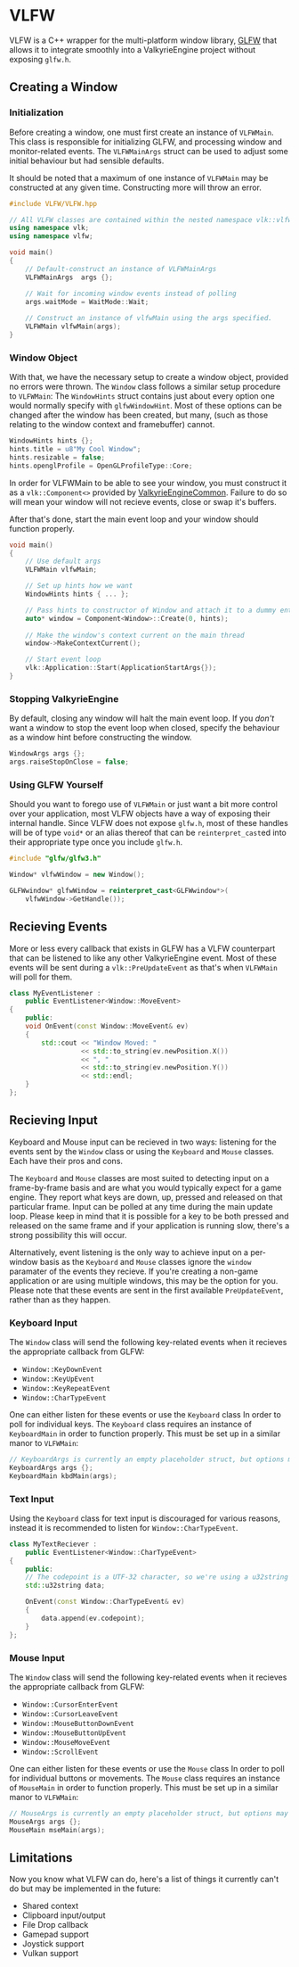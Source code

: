 # VLFW

VLFW is a C++ wrapper for the multi-platform window library, [GLFW](https://www.glfw.org/) that allows it to integrate smoothly into a ValkyrieEngine project without exposing `glfw.h`.

## Creating a Window

### Initialization

Before creating a window, one must first create an instance of `VLFWMain`. This class is responsible for initializing GLFW, and processing window and monitor-related events. The `VLFWMainArgs` struct can be used to adjust some initial behaviour but had sensible defaults.

It should be noted that a maximum of one instance of `VLFWMain` may be constructed at any given time. Constructing more will throw an error.

```cpp
#include VLFW/VLFW.hpp

// All VLFW classes are contained within the nested namespace vlk::vlfw
using namespace vlk;
using namespace vlfw;

void main()
{
    // Default-construct an instance of VLFWMainArgs
    VLFWMainArgs  args {};

    // Wait for incoming window events instead of polling
    args.waitMode = WaitMode::Wait;
    
    // Construct an instance of vlfwMain using the args specified.
    VLFWMain vlfwMain(args);
}
```

### Window Object

With that, we have the necessary setup to create a window object, provided no errors were thrown. The `Window` class follows a similar setup procedure to `VLFWMain`: The `WindowHints` struct contains just about every option one would normally specify with `glfwWindowHint`. Most of these options can be changed after the window has been created, but many, (such as those relating to the window context and framebuffer) cannot.

```cpp
WindowHints hints {};
hints.title = u8"My Cool Window";
hints.resizable = false;
hints.openglProfile = OpenGLProfileType::Core;
```

In order for VLFWMain to be able to see your window, you must construct it as a `vlk::Component<>` provided by [ValkyrieEngineCommon](https://github.com/VD-15/ValkyrieEngineCommon). Failure to do so will mean your window will not recieve events, close or swap it's buffers.

After that's done, start the main event loop and your window should function properly.

```cpp
void main()
{
    // Use default args
    VLFWMain vlfwMain;

    // Set up hints how we want
    WindowHints hints { ... };

    // Pass hints to constructor of Window and attach it to a dummy entity
    auto* window = Component<Window>::Create(0, hints);
    
    // Make the window's context current on the main thread
    window->MakeContextCurrent();

    // Start event loop
    vlk::Application::Start(ApplicationStartArgs{});
}
```

### Stopping ValkyrieEngine

By default, closing any window will halt the main event loop. If you *don't* want a window to stop the event loop when closed, specify the behaviour as a window hint before constructing the window.

```cpp
WindowArgs args {};
args.raiseStopOnClose = false;
```

### Using GLFW Yourself

Should you want to forego use of `VLFWMain` or just want a bit more control over your application, most VLFW objects have a way of exposing their internal handle. Since VLFW does not expose `glfw.h`, most of these handles will be of type `void*` or an alias thereof that can be `reinterpret_cast`ed into their appropriate type once you include `glfw.h`.

```cpp
#include "glfw/glfw3.h"

Window* vlfwWindow = new Window();

GLFWwindow* glfwWindow = reinterpret_cast<GLFWwindow*>(
    vlfwWindow->GetHandle());
```

## Recieving Events

More or less every callback that exists in GLFW has a VLFW counterpart that can be listened to like any other ValkyrieEngine event. Most of these events will be sent during a `vlk::PreUpdateEvent` as that's when `VLFWMain` will poll for them.

```cpp
class MyEventListener :
    public EventListener<Window::MoveEvent>
{
    public:
    void OnEvent(const Window::MoveEvent& ev)
    {
        std::cout << "Window Moved: "
                  << std::to_string(ev.newPosition.X())
                  << ", "
                  << std::to_string(ev.newPosition.Y())
                  << std::endl;
    }
};
```

## Recieving Input

Keyboard and Mouse input can be recieved in two ways: listening for the events sent by the `Window` class or using the `Keyboard` and `Mouse` classes. Each have their pros and cons.

The `Keyboard` and `Mouse` classes are most suited to detecting input on a frame-by-frame basis and are what you would typically expect for a game engine. They report what keys are down, up, pressed and released on that particular frame. Input can be polled at any time during the main update loop. Please keep in mind that it is possible for a key to be both pressed and released on the same frame and if your application is running slow, there's a strong possibility this will occur.

Alternatively, event listening is the only way to achieve input on a per-window basis as the `Keyboard` and `Mouse` classes ignore the `window` paramater of the events they recieve. If you're creating a non-game application or are using multiple windows, this may be the option for you. Please note that these events are sent in the first available `PreUpdateEvent`, rather than as they happen.

### Keyboard Input

The `Window` class will send the following key-related events when it recieves the appropriate callback from GLFW:

- `Window::KeyDownEvent`
- `Window::KeyUpEvent`
- `Window::KeyRepeatEvent`
- `Window::CharTypeEvent`

One can either listen for these events or use the `Keyboard` class In order to poll for individual keys. The `Keyboard` class requires an instance of `KeyboardMain` in order to function properly. This must be set up in a similar manor to `VLFWMain`:

```cpp
// KeyboardArgs is currently an empty placeholder struct, but options may be added later
KeyboardArgs args {};
KeyboardMain kbdMain(args);
```

### Text Input

Using the `Keyboard` class for text input is discouraged for various reasons, instead it is recommended to listen for `Window::CharTypeEvent`.

```cpp
class MyTextReciever :
    public EventListener<Window::CharTypeEvent>
{
    public:
    // The codepoint is a UTF-32 character, so we're using a u32string
    std::u32string data;

    OnEvent(const Window::CharTypeEvent& ev)
    {
        data.append(ev.codepoint);
    }
};
```

### Mouse Input

The `Window` class will send the following key-related events when it recieves the appropriate callback from GLFW:

- `Window::CursorEnterEvent`
- `Window::CursorLeaveEvent`
- `Window::MouseButtonDownEvent`
- `Window::MouseButtonUpEvent`
- `Window::MouseMoveEvent`
- `Window::ScrollEvent`

One can either listen for these events or use the `Mouse` class In order to poll for individual buttons or movements. The `Mouse` class requires an instance of `MouseMain` in order to function properly. This must be set up in a similar manor to `VLFWMain`:

```cpp
// MouseArgs is currently an empty placeholder struct, but options may be added later
MouseArgs args {};
MouseMain mseMain(args);
```

## Limitations

Now you know what VLFW can do, here's a list of things it currently can't do but may be implemented in the future:

- Shared context
- Clipboard input/output
- File Drop callback
- Gamepad support
- Joystick support
- Vulkan support
